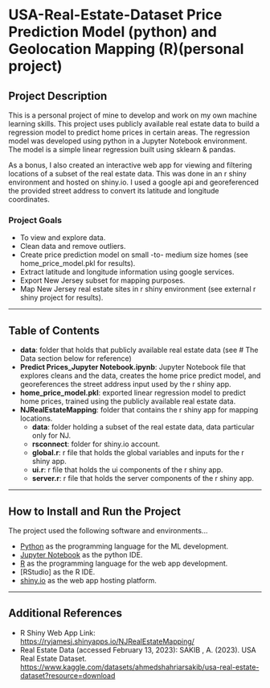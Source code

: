 # USA-Real-Estate-Dataset Price Prediction Model (python) and Geolocation Mapping (R)(personal project)

## Project Description
This is a personal project of mine to develop and work on my own machine learning skills.  This project uses publicly available real estate data to build a regression model to predict home prices in certain areas.  The regression model was developed using python in a Jupyter Notebook environment.  The model is a simple linear regression built using sklearn & pandas.

As a bonus, I also created an interactive web app for viewing and filtering locations of a subset of the real estate data.  This was done in an r shiny environment and hosted on shiny.io.  I used a google api and georeferenced the provided street address to convert its latitude and longitude coordinates.

### Project Goals
- To view and explore data.
- Clean data and remove outliers.
- Create price prediction model on small -to- medium size homes (see home_price_model.pkl for results).
- Extract latitude and longitude information using google services.
- Export New Jersey subset for mapping purposes.
- Map New Jersey real estate sites in r shiny environment (see external r shiny project for results).


***
## Table of Contents
- **data**: folder that holds that publicly available real estate data (see # The Data section below for reference)
- **Predict Prices_Jupyter Notebook.ipynb**: Jupyter Notebook file that explores cleans and the data, creates the home price predict model, and georeferences the street address input used by the r shiny app.
- **home_price_model.pkl**: exported linear regression model to predict home prices, trained using the publicly available real estate data.
- **NJRealEstateMapping**: folder that contains the r shiny app for mapping locations.
    - **data**: folder holding a subset of the real estate data, data particular only for NJ.
    - **rsconnect**: folder for shiny.io account.
    - **global.r**: r file that holds the global variables and inputs for the r shiny app.
    - **ui.r**: r file that holds the ui components of the r shiny app.
    - **server.r**: r file that holds the server components of the r shiny app.


***
## How to Install and Run the Project
The project used the following software and environments...
- [Python](https://www.python.org/) as the programming language for the ML development.
- [Jupyter Notebook](https://jupyter.org/) as the python IDE.
- [R](https://www.r-project.org/) as the programming language for the web app development.
- [RStudio] as the R IDE.
- [shiny.io](https://www.shinyapps.io/) as the web app hosting platform.


***
## Additional References
- R Shiny Web App Link: https://ryjamesj.shinyapps.io/NJRealEstateMapping/
- Real Estate Data (accessed February 13, 2023): SAKIB , A. (2023). USA Real Estate Dataset. https://www.kaggle.com/datasets/ahmedshahriarsakib/usa-real-estate-dataset?resource=download
